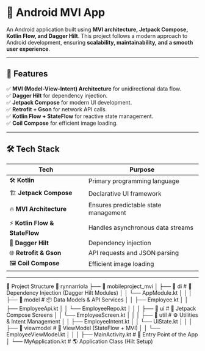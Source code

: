 # 🚀 Android MVI App

An Android application built using 
**MVI architecture, Jetpack Compose, Kotlin Flow, and Dagger Hilt**. 
This project follows a modern approach to Android development, ensuring 
**scalability, maintainability, and a smooth user experience**.

---

## 📱 Features
✅ **MVI (Model-View-Intent) Architecture** for unidirectional data flow.  
✅ **Dagger Hilt** for dependency injection.  
✅ **Jetpack Compose** for modern UI development.  
✅ **Retrofit + Gson** for network API calls.  
✅ **Kotlin Flow + StateFlow** for reactive state management.  
✅ **Coil Compose** for efficient image loading.

---

## 🛠 Tech Stack

| Tech | Purpose |
|------|---------|
| 🛠 **Kotlin** | Primary programming language |
| 🏗 **Jetpack Compose** | Declarative UI framework |
| 🔥 **MVI Architecture** | Ensures predictable state management |
| ⚡ **Kotlin Flow & StateFlow** | Handles asynchronous data streams |
| 🔧 **Dagger Hilt** | Dependency injection |
| 🌐 **Retrofit & Gson** | API requests and JSON parsing |
| 🖼 **Coil Compose** | Efficient image loading |

---
📂 Project Structure
📂 rynnarriola
├── 📂 mobileproject_mvi
│   ├── 📂 di           # 🔧 Dependency Injection (Dagger Hilt Modules)
│   │   └── AppModule.kt
│   │
│   ├── 📂 model        # 📦 Data Models & API Services
│   │   ├── Employee.kt
│   │   ├── EmployeeApi.kt
│   │   └── EmployeeRepo.kt
│   │
│   ├── 📂 ui           # 🎨 Jetpack Compose Screens
│   │   └── EmployeeScreen.kt
│   │
│   ├── 📂 util         # ⚙️ Utilities & Intent Management
│   │   ├── EmployeeIntent.kt
│   │   └── UiState.kt
│   │
│   ├── 📂 viewmodel    # 🧠 ViewModel (StateFlow + MVI)
│   │   └── EmployeeViewModel.kt
│   │
│   ├── MainActivity.kt   # 🚀 Entry Point of the App
│   └── MyApplication.kt  # 🌎 Application Class (Hilt Setup)